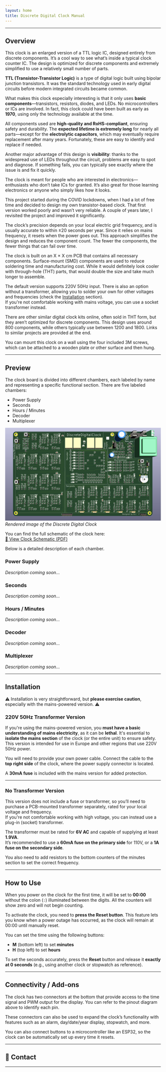 ```yaml
---
layout: home
title: Discrete Digital Clock Manual
---
```



---

## Overview

This clock is an enlarged version of a TTL logic IC, designed entirely from discrete components. It’s a cool way to see what’s inside a typical clock counter IC. The design is optimized for discrete components and extremely simplified to use a relatively small number of parts.

**TTL (Transistor-Transistor Logic)** is a type of digital logic built using bipolar junction transistors. It was the standard technology used in early digital circuits before modern integrated circuits became common.

What makes this clock especially interesting is that it only uses **basic components**—transistors, resistors, diodes, and LEDs. No microcontrollers or ICs are involved. In fact, this clock could have been built as early as **1970**, using only the technology available at the time.

All components used are **high-quality and RoHS-compliant**, ensuring safety and durability. The **expected lifetime is extremely long** for nearly all parts—except for the **electrolytic capacitors**, which may eventually require replacement after many years. Fortunately, these are easy to identify and replace if needed.

Another major advantage of this design is **visibility**: thanks to the widespread use of LEDs throughout the circuit, problems are easy to spot and diagnose. If something fails, you can typically see exactly where the issue is and fix it quickly.

The clock is meant for people who are interested in electronics—enthusiasts who don’t take ICs for granted. It’s also great for those learning electronics or anyone who simply likes how it looks.

This project started during the COVID lockdowns, when I had a lot of free time and decided to design my own transistor-based clock. That first version worked poorly and wasn’t very reliable. A couple of years later, I revisited the project and improved it significantly.

The clock’s precision depends on your local electric grid frequency, and is usually accurate to within ±20 seconds per year. Since it relies on mains frequency, it resets when the power goes out. This approach simplifies the design and reduces the component count. The fewer the components, the fewer things that can fail over time.

The clock is built on an X × X cm PCB that contains all necessary components. Surface-mount (SMD) components are used to reduce soldering time and manufacturing cost. While it would definitely look cooler with through-hole (THT) parts, that would double the size and take much longer to assemble.

The default version supports 220V 50Hz input. There is also an option without a transformer, allowing you to solder your own for other voltages and frequencies (check the [Installation](#installation) section).  
If you're not comfortable working with mains voltage, you can use a socket transformer instead.

There are other similar digital clock kits online, often sold in THT form, but they aren’t optimized for discrete components. This design uses around 800 components, while others typically use between 1200 and 1800. Links to similar projects are provided at the end.

You can mount this clock on a wall using the four included 3M screws, which can be attached to a wooden plate or other surface and then hung.

---

## Preview

The clock board is divided into different chambers, each labeled by name and representing a specific functional section. There are five labeled chambers:

- Power Supply  
- Seconds  
- Hours / Minutes  
- Decoder  
- Multiplexer  

![Clock Render](images/render_top.png)  
*Rendered image of the Discrete Digital Clock*

You can find the full schematic of the clock here:  
[📄 View Clock Schematic (PDF)](/files/scheme.pdf)

Below is a detailed description of each chamber.


### Power Supply

*Description coming soon...*

### Seconds

*Description coming soon...*

### Hours / Minutes

*Description coming soon...*

### Decoder

*Description coming soon...*

### Multiplexer

*Description coming soon...*

---

## Installation

⚠️ Installation is very straightforward, but **please exercise caution**, especially with the mains-powered version. ⚠️

### 220V 50Hz Transformer Version

If you're using the mains-powered version, you **must have a basic understanding of mains electricity**, as it can be **lethal**. It's essential to **isolate the mains section** of the clock (or the entire unit) to ensure safety. This version is intended for use in Europe and other regions that use 220V 50Hz power.

You will need to provide your own power cable. Connect the cable to the **top right side** of the clock, where the power supply connector is located.

A **30mA fuse** is included with the mains version for added protection.

---

### No Transformer Version

This version does not include a fuse or transformer, so you’ll need to purchase a PCB-mounted transformer separately, rated for your local voltage and frequency.  
If you're not comfortable working with high voltage, you can instead use a plug-in (socket) transformer.

The transformer must be rated for **6V AC** and capable of supplying at least **1.9VA**.  
It’s recommended to use a **60mA fuse on the primary side** for 110V, or a **1A fuse on the secondary side**.

You also need to add resistors to the bottom counters of the minutes section to set the correct frequency.

---

## How to Use

When you power on the clock for the first time, it will be set to **00:00** without the colon (`:`) illuminated between the digits. All the counters will show zero and will not begin counting.

To activate the clock, you need to **press the Reset button**. This feature lets you know when a power outage has occurred, as the clock will remain at 00:00 until manually reset.

You can set the time using the following buttons:
- **M** (bottom left) to set **minutes**
- **H** (top left) to set **hours**

To set the seconds accurately, press the **Reset** button and release it **exactly at 0 seconds** (e.g., using another clock or stopwatch as reference).

---

## Connectivity / Add-ons

The clock has two connectors at the bottom that provide access to the time signal and PWM output for the display. You can refer to the pinout diagram above to identify each pin.

These connectors can also be used to expand the clock’s functionality with features such as an alarm, day/date/year display, stopwatch, and more.

You can also connect buttons to a microcontroller like an ESP32, so the clock can be automatically set up every time it resets.

---

## 📩 Contact

---
